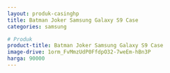 ```yaml
---
layout: produk-casinghp
title: Batman Joker Samsung Galaxy S9 Case
categories: samsung

# Produk
product-title: Batman Joker Samsung Galaxy S9 Case
image-drive: 1orm_FvMmzUdP0FfdpO32-7weEm-hBn3P
harga: 90000
---
```

